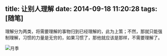 title: 让别人理解
date: 2014-09-18 11:20:28
tags: [随笔]
---
理解分为两类，将需要理解的事物归到已经理解的，此为上策；不然，那就只能强制理解，习惯的力量是无穷的，如果习惯了，那他就应该是那样，不需要理解了。

<!-- more -->

![月季](http://7xnr36.com1.z0.glb.clouddn.com/IMG_0773.JPG)

